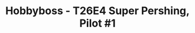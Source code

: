 ---
layout: product
title: "Hobbyboss - T26E4 Super Pershing, Pilot #1"
price: "3700" 
desc: "N/A"
img_path: "/assets/img/HB82426.webp"
brand: "N/A"
available: false
special_offer: false
new: false
soon: false
cat: "010000"
subcat: "013500"
subsubcat: "0N/A"
sifra: "HB82426"
popular: false
spec: false
---